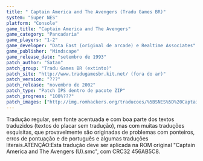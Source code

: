 ```yaml
---
title: " Captain America and The Avengers (Tradu Games BR)"
system: "Super NES"
platform: "Console"
game_title: "Captain America and The Avengers"
game_category: "Pancadaria"
game_players: "1-2"
game_developer: "Data East (original de arcade) e Realtime Associates"
game_publisher: "Mindscape"
game_release_date: "setembro de 1993"
patch_author: "Satan"
patch_group: "Tradu Games BR (extinto)"
patch_site: "http://www.tradugamesbr.kit.net/ (fora do ar)"
patch_version: "???"
patch_release: "novembro de 2002"
patch_type: "Patch IPS dentro de pacote ZIP"
patch_progress: "100%???"
patch_images: ["http://img.romhackers.org/traducoes/%5BSNES%5D%20Captain%20America%20and%20The%20Avengers%20-%20Tradu%20Games%20BR%20-%201.png","http://img.romhackers.org/traducoes/%5BSNES%5D%20Captain%20America%20and%20The%20Avengers%20-%20Tradu%20Games%20BR%20-%202.png","http://img.romhackers.org/traducoes/%5BSNES%5D%20Captain%20America%20and%20The%20Avengers%20-%20Tradu%20Games%20BR%20-%203.png"]
---
```

Tradução regular, sem fonte acentuada e com boa parte dos textos traduzidos (textos do placar sem tradução), mas com muitas traduções esquisitas, que provavelmente são originadas de problemas com ponteiros, erros de pontuação e de português e algumas traduções literais.ATENÇÃO:Esta tradução deve ser aplicada na ROM original "Captain America and The Avengers (U).smc", com CRC32 456AB5C8.